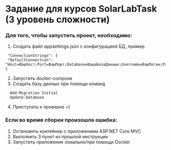 # Задание для курсов SolarLabTask (3 уровень сложности)

### Для того, чтобы запустить проект, необходимо:
  1. Создать файл appsettings.json c конфигурацией БД, пример
   ```
    "ConnectionStrings": {
    "DefaultConnection": "Host=ВашХост;Port=ВашПорт;Database=ВашаБазаДанных;Username=ВашЛогин;Password=ВашПароль"
   }
```
  2.   Запустить docker-compose
  3.   Создать базу данных при помощи команд
     
     
      Add-Migration Initial
      Update-Database
    
    
4. Приступать к проверке =)

### Если во время сборки произошла ошибка:
1. Остановить контейнер с приложением ASP.NET Core MVC
2. Выполнить 3 пункт из прошлой инструкции
3. Запустить приложение локально/при помощи Docker
